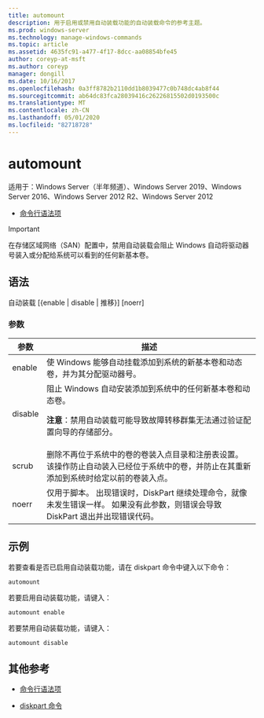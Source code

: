 ```yaml
---
title: automount
description: 用于启用或禁用自动装载功能的自动装载命令的参考主题。
ms.prod: windows-server
ms.technology: manage-windows-commands
ms.topic: article
ms.assetid: 4635fc91-a477-4f17-8dcc-aa08854bfe45
author: coreyp-at-msft
ms.author: coreyp
manager: dongill
ms.date: 10/16/2017
ms.openlocfilehash: 0a3ff8782b2110dd1b8039477c0b748dc4ab8f44
ms.sourcegitcommit: ab64dc83fca28039416c26226815502d0193500c
ms.translationtype: MT
ms.contentlocale: zh-CN
ms.lasthandoff: 05/01/2020
ms.locfileid: "82718728"
---
```

# <a name="automount"></a>automount

适用于：Windows Server（半年频道）、Windows Server 2019、Windows Server 2016、Windows Server 2012 R2、Windows Server 2012

- [命令行语法项](command-line-syntax-key.md)

> [!IMPORTANT]
> 在存储区域网络（SAN）配置中，禁用自动装载会阻止 Windows 自动将驱动器号装入或分配给系统可以看到的任何新基本卷。

## <a name="syntax"></a>语法

自动装载 [{enable | disable | 推移}] [noerr]

### <a name="parameters"></a>参数

| 参数 | 描述 |
| --------- | ----------- |
| enable | 使 Windows 能够自动挂载添加到系统的新基本卷和动态卷，并为其分配驱动器号。 |
| disable | 阻止 Windows 自动安装添加到系统中的任何新基本卷和动态卷。<p>**注意**：禁用自动装载可能导致故障转移群集无法通过验证配置向导的存储部分。 |
| scrub | 删除不再位于系统中的卷的卷装入点目录和注册表设置。 该操作防止自动装入已经位于系统中的卷，并防止在其重新添加到系统时给定以前的卷装入点。 |
| noerr | 仅用于脚本。 出现错误时，DiskPart 继续处理命令，就像未发生错误一样。 如果没有此参数，则错误会导致 DiskPart 退出并出现错误代码。 |

## <a name="examples"></a>示例

若要查看是否已启用自动装载功能，请在 diskpart 命令中键入以下命令：

```
automount
```

若要启用自动装载功能，请键入：

```
automount enable
```

若要禁用自动装载功能，请键入：

```
automount disable
```

## <a name="additional-references"></a>其他参考

- [命令行语法项](command-line-syntax-key.md)

- [diskpart 命令](https://docs.microsoft.com/previous-versions/windows/it-pro/windows-server-2012-r2-and-2012/cc770877(v%3dws.11))
